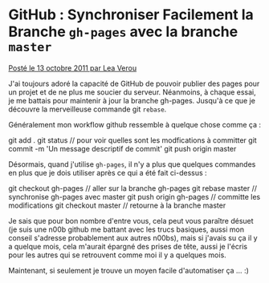 # GitHub : Synchroniser Facilement la Branche `gh-pages` avec la branche `master`


[Posté le 13 octobre 2011 par Lea Verou](http://lea.verou.me/2011/10/easily-keep-gh-pages-in-sync-with-master/)

J'ai toujours adoré la capacité de GitHub de pouvoir publier des pages pour un projet et de ne plus me soucier du serveur. Néanmoins, à chaque essai, je me battais pour maintenir à jour la branche gh-pages. Jusqu'à ce que je découvre la merveilleuse commande git `rebase`.

Généralement mon workflow github ressemble à quelque chose comme ça : 

git add .
git status // pour voir quelles sont les modfications à committer
git commit -m 'Un message descriptif de commit'
git push origin master

Désormais, quand j'utilise `gh-pages`, il n'y a plus que quelques commandes en plus que je dois utiliser après ce qui a été fait ci-dessus : 

git checkout gh-pages // aller sur la branche gh-pages
git rebase master // synchronise gh-pages avec master
git push origin gh-pages // committe les modifications
git checkout master // retourne à la branche master

Je sais que pour bon nombre d'entre vous, cela peut vous paraître désuet  (je suis une n00b github me battant avec les trucs basiques, aussi mon conseil s'adresse probablement aux autres n00bs), mais si j'avais su ça il y a quelque mois, cela m'aurait épargné des prises de tête, aussi je l'écris pour les autres qui se retrouvent comme moi il y a quelques mois.

Maintenant, si seulement je trouve un moyen facile d'automatiser ça … :)
